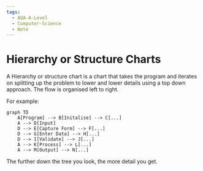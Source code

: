 ```yaml
---
tags:
  - AQA-A-Level
  - Computer-Science
  - Note
---
```

# Hierarchy or Structure Charts
A Hierarchy or structure chart is a chart that takes the program and iterates on splitting up the problem to lower and lower details using a top down approach. The flow is organised left to right.

For example:
```mermaid
graph TD
    A[Program] --> B[Initalise] --> C[...]
	A --> D[Input]
	D --> E[Capture Form] --> F[...]
	D --> G[Enter Data] --> H[...]
	D --> I[Validate] --> J[...]
	A --> K[Process] --> L[...]
	A --> M[Output] --> N[...]
```

The further down the tree you look, the more detail you get.